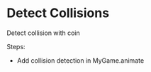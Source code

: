 # Detect Collisions

Detect collision with coin

Steps:

- Add collision detection in MyGame.animate

